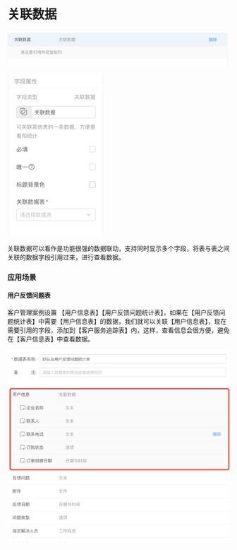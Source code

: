 # 关联数据 

![](/assets/import112.png)

![](/assets/import235.png)

关联数据可以看作是功能很强的数据联动，支持同时显示多个字段，将表与表之间关联的数据字段引用过来，进行查看数据。

### 应用场景

#### 用户反馈问题表

客户管理案例设置 【用户信息表】【用户反馈问题统计表】，如果在【用户反馈问题统计表】中需要【用户信息表】的数据，我们就可以关联【用户信息表】，现在需要引用的字段，添加到【客户服务追踪表】内，这样，查看信息会很方便，避免在【客户信息表】中查看数据。

![](/assets/import124124.png)











